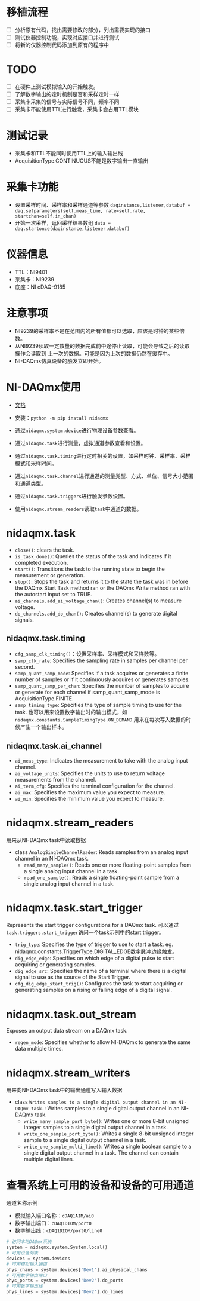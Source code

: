 # 移植流程
- [ ] 分析原有代码，找出需要修改的部分，列出需要实现的接口
- [ ] 测试仪器控制功能，实现对应接口并进行测试
- [ ] 将新的仪器控制代码添加到原有的程序中

# TODO
- [ ] 在硬件上测试模拟输入的开始触发。
- [ ] 了解数字输出的定时机制是否和采样定时一样
- [ ] 采集卡采集的信号与实际信号不同，频率不同
- [ ] 采集卡不能使用TTL进行触发，采集卡会占用TTL模块

# 测试记录
- 采集卡和TTL不能同时使用TTL上的输入输出线
- AcquisitionType.CONTINUOUS不能是数字输出一直输出

# 采集卡功能
- 设置采样时间、采样率和采样通道等参数
  `daqinstance,listener,databuf = daq.setparameters(self.meas_time, rate=self.rate, startchan=self.in_chan)`
- 开始一次采样，返回采样结果数组
  `data = daq.startonce(daqinstance,listener,databuf)`

# 仪器信息
- TTL：NI9401
- 采集卡：NI9239
- 底座：NI cDAQ-9185

# 注意事项
- NI9239的采样率不是在范围内的所有值都可以选取，应该是时钟的某些倍数。
- 从NI9239读取一定数量的数据完成前中途停止读取，可能会导致之后的读取操作会读取到
  上一次的数据。可能是因为上次的数据仍然在缓存中。
- NI-DAQmx仿真设备的触发立即开始。

# NI-DAQmx使用
- [文档](https://nidaqmx-python.readthedocs.io)
- 安装：`python -m pip install nidaqmx`

- 通过`nidaqmx.system.device`进行物理设备参数查看。
- 通过`nidaqmx.task`进行测量，虚拟通道参数查看和设置。
- 通过`nidaqmx.task.timing`进行定时相关的设置，如采样时钟、采样率、采样模式和采样时间。
- 通过`nidaqmx.task.channel`进行通道的测量类型、方式、单位、信号大小范围和通道类型。
- 通过`nidaqmx.task.triggers`进行触发参数设置。
- 使用`nidaqmx.stream_readers`读取`task`中通道的数据。

# nidaqmx.task
- `close()`: clears the task.
- `is_task_done()`: Queries the status of the task and indicates if it completed execution.
- `start()`: Transitions the task to the running state to begin the measurement or generation.
- `stop()`: Stops the task and returns it to the state the task was in before the DAQmx Start Task method ran or the DAQmx Write method ran with the autostart input set to TRUE.
- `ai_channels.add_ai_voltage_chan()`: Creates channel(s) to measure voltage.
- `do_channels.add_do_chan()`: Creates channel(s) to generate digital signals.

## nidaqmx.task.timing
- `cfg_samp_clk_timing()`：设置采样率、采样模式和采样数等。
- `samp_clk_rate`: Specifies the sampling rate in samples per channel per second. 
- `samp_quant_samp_mode`: Specifies if a task acquires or generates a finite number of samples or if it continuously acquires or generates samples.
- `samp_quant_samp_per_chan`: Specifies the number of samples to acquire or generate for each channel if samp_quant_samp_mode is AcquisitionType.FINITE. 
- `samp_timing_type`: Specifies the type of sample timing to use for the task.
  也可以用来设置数字输出时的输出模式，如`nidaqmx.constants.SampleTimingType.ON_DEMAND`
  用来在每次写入数据的时候产生一个输出样本。

## nidaqmx.task.ai_channel
- `ai_meas_type`: Indicates the measurement to take with the analog input channel.
- `ai_voltage_units`: Specifies the units to use to return voltage measurements from the channel.
- `ai_term_cfg`: Specifies the terminal configuration for the channel.
- `ai_max`: Specifies the maximum value you expect to measure.
- `ai_min`: Specifies the minimum value you expect to measure.

# nidaqmx.stream_readers
用来从NI-DAQmx task中读取数据
- class `AnalogSingleChannelReader`: Reads samples from an analog input channel in an NI-DAQmx task.
  - `read_many_sample()`: Reads one or more floating-point samples from a single analog input channel in a task.
  - `read_one_sample()`: Reads a single floating-point sample from a single analog input channel in a task.
  
# nidaqmx.task.start_trigger
Represents the start trigger configurations for a DAQmx task.
可以通过`task.triggers.start_trigger`访问一个task示例中的start trigger。
- `trig_type`: Specifies the type of trigger to use to start a task. eg. 
  nidaqmx.constants.TriggerType.DIGITAL_EDGE数字脉冲边缘触发。
- `dig_edge_edge`: Specifies on which edge of a digital pulse to start acquiring or generating samples.
- `dig_edge_src`: Specifies the name of a terminal where there is a digital signal to use as the source of the Start Trigger.
- `cfg_dig_edge_start_trig()`: Configures the task to start acquiring or generating samples on a rising or falling edge of a digital signal.

# nidaqmx.task.out_stream
Exposes an output data stream on a DAQmx task.
- `regen_mode`: Specifies whether to allow NI-DAQmx to generate the same data multiple times.

# nidaqmx.stream_writers
用来向NI-DAQmx task中的输出通道写入输入数据
- class `Writes samples to a single digital output channel in an NI-DAQmx task.`: Writes samples to a single digital output channel in an NI-DAQmx task.
  - `write_many_sample_port_byte()`: Writes one or more 8-bit unsigned integer samples to a single digital output channel in a task.
  - `write_one_sample_port_byte()`: Writes a single 8-bit unsigned integer sample to a single digital output channel in a task.
  - `write_one_sample_multi_line()`: Writes a single boolean sample to a single digital output channel in a task. The channel can contain multiple digital lines.

# 查看系统上可用的设备和设备的可用通道
通道名称示例
- 模拟输入端口名称：`cDAQ1AIM/ai0`
- 数字输出端口：`cDAQ1DIOM/port0`
- 数字输出线：`cDAQ1DIOM/port0/line0`

```python
# 访问本地DAQmx系统
system = nidaqmx.system.System.local()
# 可用设备列表
devices = system.devices
# 可用模拟输入通道
phys_chans = system.devices['Dev1'].ai_physical_chans
# 可用数字输出端口
phys_ports = system.devices['Dev2'].do_ports
# 可用数字输出线
phys_lines = system.devices['Dev2'].do_lines
```